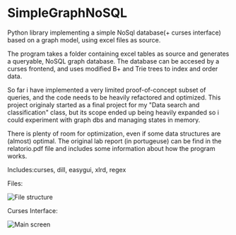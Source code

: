 # SimpleGraphNoSQL
Python library implementing a simple NoSql database(+ curses interface) based on a graph model, using excel files as source. 

The program takes a folder containing excel tables as source and generates a queryable, NoSQL graph database. The database
can be accesed by a curses frontend, and uses modified B+ and Trie trees to index and order data. 

So far i have implemented a very limited proof-of-concept subset of queries, and the code needs 
to be heavily refactored and optimized. This project originaly started as a final project for my "Data search and classification" 
class, but its scope ended up being heavily expanded so i could experiment with graph dbs and managing states in memory.

There is plenty of room for optimization, even if some data structures are (almost) optimal. The original lab report (in portugeuse) can be find in the relatorio.pdf file and includes some information about how the program works.


Includes:curses, dill, easygui, xlrd, regex

Files:



![File structure](https://raw.githubusercontent.com/mlcruz/SimpleGraphNoSQL/master/folders.png)

Curses Interface:

![Main screen](https://raw.githubusercontent.com/mlcruz/SimpleGraphNoSQL/master/prog.png)

